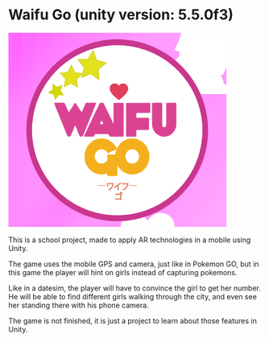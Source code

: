 # Waifu Go (unity version: 5.5.0f3)

![waifu go logo](/images/waifu-go.png)

This is a school project, made to apply AR technologies in a mobile using Unity.

The game uses the mobile GPS and camera, just like in Pokemon GO, 
but in this game the player will hint on girls instead of capturing
pokemons.

Like in a datesim, the player will have to convince the girl to get
her number. He will be able to find different girls walking through
the city, and even see her standing there with his phone camera.

The game is not finished, it is just a project to learn about those
features in Unity.



